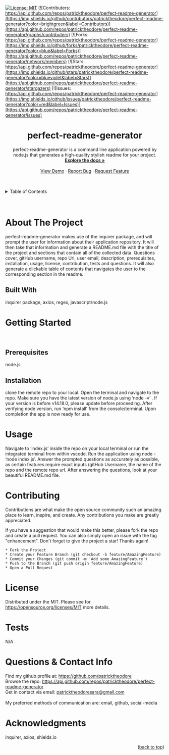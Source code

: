  
  [![License: MIT](https://img.shields.io/badge/License-MIT-yellow.svg)](https://opensource.org/licenses/MIT)
  [![Contributers: https://api.github.com/repos/patricktheodore/perfect-readme-generator](https://img.shields.io/github/contributors/patricktheodore/perfect-readme-generator?color=brightgreen&label=Contributors)](https://api.github.com/repos/patricktheodore/perfect-readme-generator/graphs/contributers) 
  [![Forks: https://api.github.com/repos/patricktheodore/perfect-readme-generator](https://img.shields.io/github/forks/patricktheodore/perfect-readme-generator?color=blue&label=Forks)](https://api.github.com/repos/patricktheodore/perfect-readme-generator/network/members) 
  [![Stars: https://api.github.com/repos/patricktheodore/perfect-readme-generator](https://img.shields.io/github/stars/patricktheodore/perfect-readme-generator?color=blueviolet&label=Stars)](https://api.github.com/repos/patricktheodore/perfect-readme-generator/stargazers)
  [![Issues: https://api.github.com/repos/patricktheodore/perfect-readme-generator](https://img.shields.io/github/issues/patricktheodore/perfect-readme-generator?color=red&label=Issues)](https://api.github.com/repos/patricktheodore/perfect-readme-generator/issues)

  <h1 align="center">perfect-readme-generator</h3>
  
  <div>
    <p align="center">
      perfect-readme-generator is a command line application powered by node.js that generates a high-quality stylish readme for your project. 
      <br />
      <a href="https://api.github.com/repos/patricktheodore/perfect-readme-generator"><strong>Explore the docs »</strong></a>
      <br />
      <br />
      <a href="https://api.github.com/repos/patricktheodore/perfect-readme-generator">View Demo</a>
      ·
      <a href="https://api.github.com/repos/patricktheodore/perfect-readme-generator/issues">Report Bug</a>
      ·
      <a href="https://api.github.com/repos/patricktheodore/perfect-readme-generator/issues">Request Feature</a>
    </p>
  </div>

  <br />
  <br />
  
  <!-- TABLE OF CONTENTS -->
  <details>
    <summary>Table of Contents</summary>
    <ul>
      <li>
        <a href="#about-the-project">About The Project</a>
        <ul>
          <li><a href="#built-with">Built With</a></li>
        </ul>
      </li>
      <li>
        <a href="#getting-started">Getting Started</a>
        <ul>
          <li><a href="#prerequisites">Prerequisites</a></li>
          <li><a href="#installation">Installation</a></li>
        </ul>
      </li>
      <li><a href="#usage">Usage</a></li>
      <li><a href="#contributing">Contributing</a></li>
      <li><a href="#license">License</a></li>
      <li><a href="#contact">Contact</a></li>
      <li><a href="#acknowledgments">Acknowledgments</a></li>
    </ul>
  </details>

  <br />
  <br />
  
  
  
  <!-- ABOUT THE PROJECT -->
  # About The Project
  perfect-readme-generator makes use of the inquirer package, and will prompt the user for information about their application repository. It will then take that information and generate a README.md file with the title of the project and sections that contain all of the collected data. Questions cover, gitHub username, repo Url, user email, description, prerequisites, installation, usage, license, contribution, tests and questions. It will also generate a clickable table of contents that navigates the user to the corresponding section in the readme.

  
  ## Built With
  inquirer package, axios, regex, javascript/node.js

  
  
  <!-- GETTING STARTED -->
  # Getting Started
  <br />
  
  ## Prerequisites
  node.js
  
  ## Installation
  clone the remote repo to your local. Open the terminal and navigate to the repo. Make sure you have the latest version of node.js using ‘node -v’ . If your version is before v14.18.0, please update before proceeding. After verifying node version, run ‘npm install’ from the console/terminal. Upon completion the app is now ready for use. 

  
  <!-- USAGE EXAMPLES -->
  # Usage
  Navigate to ‘index.js’ inside the repo on your local terminal or run the integrated terminal from within vscode. Run the application using node - ‘node index.js’. Answer the prompted questions as accurately as possible, as certain features require exact inputs (gitHub Username, the name of the repo and the remote repo url. After answering the questions, look at your beautiful README.md file. 
  
  
  <!-- CONTRIBUTING -->
  # Contributing
  Contributions are what make the open source community such an amazing place to learn, inspire, and create. Any contributions you make are greatly appreciated.
    
  If you have a suggestion that would make this better, please fork the repo and create a pull request. You can also simply open an issue with the tag "enhancement". Don't forget to give the project a star! Thanks again!
    
    * Fork the Project
    * Create your Feature Branch (git checkout -b feature/AmazingFeature)
    * Commit your Changes (git commit -m 'Add some AmazingFeature')
    * Push to the Branch (git push origin feature/AmazingFeature)
    * Open a Pull Request
  
  
  <!-- LICENSE -->
  # License
  Distributed under the MIT. Please see for https://opensource.org/licenses/MIT more details. 

  
  <!-- TEST -->
  # Tests
  N/A
  
  
  <!-- QUESTIONS & CONTACT -->
  # Questions & Contact Info
  Find my github profile at: https://github.com/patricktheodore </br>
  Browse the repo: https://api.github.com/repos/patricktheodore/perfect-readme-generator </br>
  Get in contact via email: patricktheodoresara@gmail.com 
  </br></br>
  My preferred methods of communication are: email, github, social-media
  
  
  <!-- ACKNOWLEDGMENTS -->
  # Acknowledgments
  inquirer, axios, shields.io
  <p align="right">(<a href="#top">back to top</a>)</p>  
